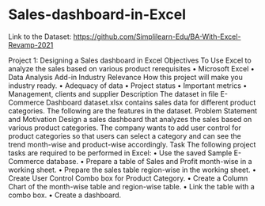 # Sales-dashboard-in-Excel
Link to the Dataset:
https://github.com/Simplilearn-Edu/BA-With-Excel-Revamp-2021

Project 1: Designing a Sales dashboard in Excel
Objectives
To Use Excel to analyze the sales based on various product
rerequisites
• Microsoft Excel
• Data Analysis Add-in
Industry Relevance
How this project will make you industry ready.
• Adequacy of data
• Project status
• Important metrics
• Management, clients and supplier
Description
The dataset in file E-Commerce Dashboard dataset.xlsx contains sales 
data for different product categories. The following are the features in 
the dataset.
Problem Statement and Motivation
Design a sales dashboard that analyzes the sales based on various product 
categories. The company wants to add user control for product categories 
so that users can select a category and can see the trend month-wise and 
product-wise accordingly.
Task
The following project tasks are required to be performed in Excel:
• Use the saved Sample E-Commerce database.
• Prepare a table of Sales and Profit month-wise in a working sheet.
• Prepare the sales table region-wise in the working sheet.
• Create User Control Combo box for Product Category.
• Create a Column Chart of the month-wise table and region-wise table.
• Link the table with a combo box.
• Create a dashboard.
